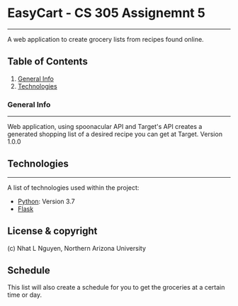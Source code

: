 # EasyCart - CS 305 Assignemnt 5
***
A web application to create grocery lists from recipes found online.

## Table of Contents
1. [General Info](#general-info)
2. [Technologies](#technologies)
### General Info
***
Web application, using spoonacular API and Target's API creates a generated shopping list of a desired recipe you can get at Target. Version 1.0.0
## Technologies
***
A list of technologies used within the project:
* [Python](https://www.python.org/): Version 3.7
* [Flask](https://flask.palletsprojects.com/en/2.1.x/)

## License & copyright

(c) Nhat L Nguyen, Northern Arizona University

## Schedule
This list will also create a schedule for you to get the groceries at a certain time or day.
